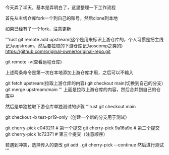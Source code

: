 今天弄了半天，基本是弄明白了，这里整理一下工作流程

首先从主线仓库fork一个到自己的账号，然后clone到本地

如果已经有了一个fork，注意更新

‘’‘rust
git remote add upstream(这个是用来标识上游仓库的，个人习惯是把主线记为upstream，然后要拉取的下游仓库记为oscomp之类的) https://github.com/original-owner/original-repo.git

git remote -v(查看远程仓库)

上述两条命令是第一次在本地添加上游仓库才用，之后可以不输入

git fetch upstream(拉取上游仓库的内容)
git checkout main(切换到自己的分支)
git merge upstream/main
’‘’
上面是拉取上游仓库的内容，然后合并到自己的仓库中

然后是单独拉取下游仓库单独测试的步骤
‘’‘rust
git checkout main

git checkout -b test-pr19-only（创建一个新的分支用于测试）

git cherry-pick c043211   # 第一个提交
git cherry-pick 9a16a9e   # 第二个提交
git cherry-pick 1c72371   # 第三个提交（注意顺序）

若遇到冲突，选择传入的更改
git add .
git cherry-pick --continue
然后进行测试
’‘’
